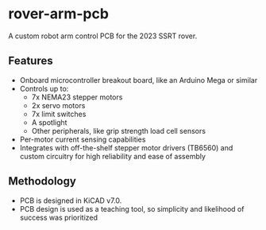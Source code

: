 # rover-arm-pcb

A custom robot arm control PCB for the 2023 SSRT rover.

## Features
* Onboard microcontroller breakout board, like an Arduino Mega or similar
* Controls up to:
    * 7x NEMA23 stepper motors
    * 2x servo motors
    * 7x limit switches
    * A spotlight
    * Other peripherals, like grip strength load cell sensors
* Per-motor current sensing capabilities
* Integrates with off-the-shelf stepper motor drivers (TB6560) and custom circuitry for high reliability and ease of assembly

## Methodology
* PCB is designed in KiCAD v7.0.
* PCB design is used as a teaching tool, so simplicity and likelihood of success was prioritized
